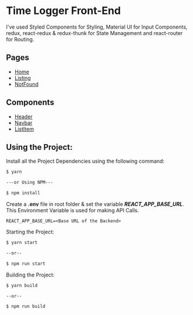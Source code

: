 # Time Logger Front-End

I've used Styled Components for Styling, Material UI for Input Components, redux, react-redux & redux-thunk for State Management and react-router for Routing.

## Pages

-   [Home](./src/Pages/Home/index.js)
-   [Listing](./src/Pages/Listing/index.js)
-   [NotFound](./src/Pages/NotFound/index.js)

## Components

-   [Header](./src/Components/Header/index.js)
-   [Navbar](./src/Components/Navbar/index.js)
-   [ListItem](./src/Components/ListItem/index.js)

## Using the Project:

Install all the Project Dependencies using the following command:

```bash
$ yarn

---or Using NPM---

$ npm install
```

Create a **.env** file in root folder & set the variable **_REACT_APP_BASE_URL_**. This Environment Variable is used for making API Calls.

```env
REACT_APP_BASE_URL=<Base URL of the Backend>
```

Starting the Project:

```bash
$ yarn start

--or--

$ npm run start
```

Building the Project:

```bash
$ yarn build

--or--

$ npm run build
```

